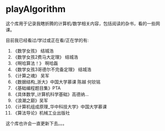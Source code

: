 # playAlgorithm

这个库用于记录我瞎折腾的计算机/数学相关内容，包括阅读的杂书，看的一些网课。

目前我已经看过/学过或正在看/正在学的有:

1. 《数学女孩》 结城浩
2. 《数学女孩2费马大定理》 结城浩
3. 《啊哈算法！》 啊哈磊
4. 《数学女孩3哥德尔不完备定理》 结城浩
5. 《计算之魂》 吴军
6. 《数据结构_浙大》中国大学慕课 陈越 何钦铭
7. 《基础编程题目集》PTA
8. 《具体数学_计算机科学基础》高德纳...
9. 《浪潮之巅》吴军
10. 《计算机组成原理_华中科技大学》中国大学慕课
11. 《算法导论》机械工业出版社

这个库也许会一直更新下去。。。
